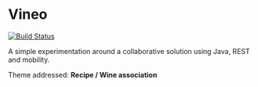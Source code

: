 Vineo
======

[![Build Status](https://travis-ci.org/a-jullien/vineo.svg?branch=master)](https://travis-ci.org/a-jullien/vineo)


A simple experimentation around a collaborative solution using Java, REST and mobility.

Theme addressed: **Recipe / Wine association**